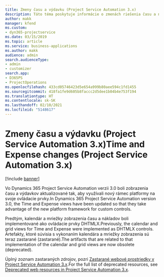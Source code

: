 ```yaml
---
title: Zmeny času a výdavku (Project Service Automation 3.x)
description: Táto téma poskytuje informácie o zmenách riešenia času a nákladov.
author: makk
manager: kfend
ms.custom:
- dyn365-projectservice
ms.date: 03/15/2019
ms.topic: article
ms.service: business-applications
ms.author: makk
audience: admin
search.audienceType:
- admin
- customizer
search.app:
- D365PS
- ProjectOperations
ms.openlocfilehash: 433cd05746423d5e654a999b80aee594c1fd1455
ms.sourcegitcommit: 418fa1fe9d605b8faccc2d5dee1b04b4e753f194
ms.translationtype: HT
ms.contentlocale: sk-SK
ms.lasthandoff: 02/10/2021
ms.locfileid: "5148617"
---
```

# <a name="time-and-expense-changes-project-service-automation-3x"></a><span data-ttu-id="4d4fd-103">Zmeny času a výdavku (Project Service Automation 3.x)</span><span class="sxs-lookup"><span data-stu-id="4d4fd-103">Time and Expense changes (Project Service Automation 3.x)</span></span>

[!include [banner](../../includes/psa-now-project-operations.md)]

<span data-ttu-id="4d4fd-104">Vo Dynamics 365 Project Service Automation verzii 3.0 boli zobrazenia času a výdavkov aktualizované tak, aby využívali nový rámec platformy na svoje ovládacie prvky.</span><span class="sxs-lookup"><span data-stu-id="4d4fd-104">In Dynamics 365 Project Service Automation version 3.0, the Time and Expense views have been updated so that they take advantage of the new platform framework for custom controls.</span></span>

<span data-ttu-id="4d4fd-105">Predtým, kalendár a mriežky zobrazenia času a nákladov boli implementované ako ovládacie prvky DHTMLX.</span><span class="sxs-lookup"><span data-stu-id="4d4fd-105">Previously, the calendar and grid views for Time and Expense were implemented as DHTMLX controls.</span></span> <span data-ttu-id="4d4fd-106">Artefakty, ktoré súvisia s vykonaním kalendára a mriežky zobrazenia sú teraz zastarané (zastarané).</span><span class="sxs-lookup"><span data-stu-id="4d4fd-106">The artifacts that are related to that implementation of the calendar and grid views are now obsolete (deprecated).</span></span>

<span data-ttu-id="4d4fd-107">Úplný zoznam zastaraných zdrojov, pozri [Zastarané webové prostriedky v Project Service Automation 3.x](web-resources-deprecated-v3.x.md).</span><span class="sxs-lookup"><span data-stu-id="4d4fd-107">For the full list of deprecated resources, see [Deprecated web resources in Project Service Automation 3.x](web-resources-deprecated-v3.x.md).</span></span>
